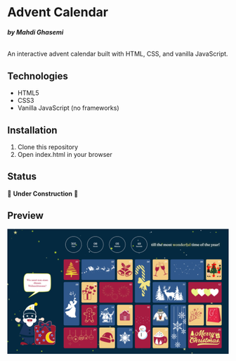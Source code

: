 # Advent Calendar

###### **by Mahdi Ghasemi**

An interactive advent calendar built with HTML, CSS, and vanilla JavaScript.

## Technologies

- HTML5
- CSS3
- Vanilla JavaScript (no frameworks)

## Installation

1. Clone this repository
2. Open index.html in your browser

## Status

🚧 **Under Construction** 🚧

## Preview

![Advent Calendar Preview](Advent_Calendar_Preview.PNG)
